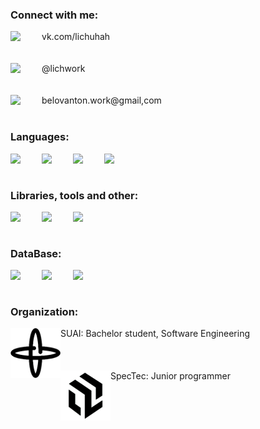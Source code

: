 ### Connect with me:
<img align="left" width="50px" src="https://cdn.jsdelivr.net/npm/simple-icons@v3/icons/vk.svg"> vk.com/lichuhah </img>
<br />
<br />
<br />
<img align="left" width="50px" src="https://cdn.jsdelivr.net/npm/simple-icons@v3/icons/telegram.svg"> @lichwork </img>
<br />
<br />
<br />
<img align="left" width="50px" src="https://cdn.jsdelivr.net/npm/simple-icons@v3/icons/gmail.svg"> belovanton.work@gmail,com </img>
<br />
<br />

### Languages:
<img align="left" width="50px" src="https://cdn.jsdelivr.net/npm/simple-icons@3.13.0/icons/csharp.svg" />
<img align="left" width="50px" src="https://cdn.jsdelivr.net/npm/simple-icons@3.13.0/icons/cplusplus.svg" />
<img align="left" width="50px" src="https://cdn.jsdelivr.net/npm/simple-icons@3.13.0/icons/java.svg" />
<img align="left" width="50px" src="https://cdn.jsdelivr.net/npm/simple-icons@3.13.0/icons/javascript.svg" />

<br />
<br />

### Libraries, tools and other:
<img align="left" width="50px" src="https://cdn.jsdelivr.net/npm/simple-icons@5.19.0/icons/xamarin.svg" />
<img align="left" width="50px" src="https://cdn.jsdelivr.net/npm/simple-icons@5.19.0/icons/arduino.svg" />
<img align="left" width="50px" src="https://cdn.jsdelivr.net/npm/simple-icons@5.19.0/icons/unity.svg" />

<br />
<br />

### DataBase:
<img align="left" width="50px" src="https://cdn.jsdelivr.net/npm/simple-icons@5.19.0/icons/microsoftsqlserver.svg" />
<img align="left" width="50px" src="https://cdn.jsdelivr.net/npm/simple-icons@5.19.0/icons/mysql.svg" />
<img align="left" width="50px" src="https://cdn.jsdelivr.net/npm/simple-icons@5.19.0/icons/postgresql.svg" />
<br />
<br />

### Organization:
<img align="left" width="80px" src="https://github.com/Lichuhah/Lichuhah/blob/master/SUAI.png"> SUAI: Bachelor student, Software Engineering </img>
<br />
<br />
<br />
<br />
<img align="left" width="80px" src="https://github.com/Lichuhah/Lichuhah/blob/master/TRIM.png"> SpecTec: Junior programmer </img>
<!--
**Lichuhah/Lichuhah** is a ✨ _special_ ✨ repository because its `README.md` (this file) appears on your GitHub profile.

Here are some ideas to get you started:

- 🔭 I’m currently working on ...
- 🌱 I’m currently learning ...
- 👯 I’m looking to collaborate on ...
- 🤔 I’m looking for help with ...
- 💬 Ask me about ...
- 📫 How to reach me: ...
- 😄 Pronouns: ...
- ⚡ Fun fact: ...
-->
